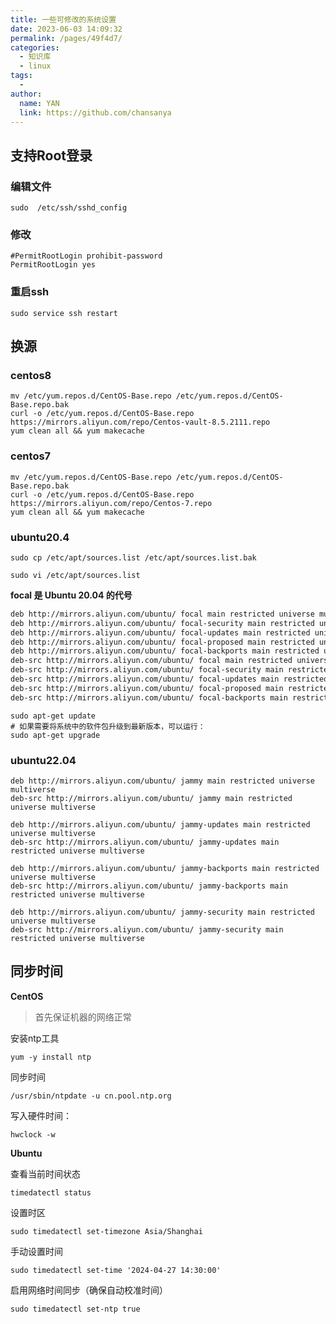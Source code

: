 ```yaml
---
title: 一些可修改的系统设置
date: 2023-06-03 14:09:32
permalink: /pages/49f4d7/
categories:
  - 知识库
  - linux
tags:
  - 
author: 
  name: YAN
  link: https://github.com/chansanya
---
```



## 支持Root登录
### 编辑文件
```shell
sudo  /etc/ssh/sshd_config
```

### 修改
```shell
#PermitRootLogin prohibit-password
PermitRootLogin yes
```


### 重启ssh
```shell
sudo service ssh restart
```


## 换源

### centos8
```shell
mv /etc/yum.repos.d/CentOS-Base.repo /etc/yum.repos.d/CentOS-Base.repo.bak
curl -o /etc/yum.repos.d/CentOS-Base.repo https://mirrors.aliyun.com/repo/Centos-vault-8.5.2111.repo
yum clean all && yum makecache
```

### centos7

```shell
mv /etc/yum.repos.d/CentOS-Base.repo /etc/yum.repos.d/CentOS-Base.repo.bak
curl -o /etc/yum.repos.d/CentOS-Base.repo https://mirrors.aliyun.com/repo/Centos-7.repo
yum clean all && yum makecache
```

### ubuntu20.4
```shell
sudo cp /etc/apt/sources.list /etc/apt/sources.list.bak

sudo vi /etc/apt/sources.list
```

**focal 是 Ubuntu 20.04 的代号**
```txt
deb http://mirrors.aliyun.com/ubuntu/ focal main restricted universe multiverse
deb http://mirrors.aliyun.com/ubuntu/ focal-security main restricted universe multiverse
deb http://mirrors.aliyun.com/ubuntu/ focal-updates main restricted universe multiverse
deb http://mirrors.aliyun.com/ubuntu/ focal-proposed main restricted universe multiverse
deb http://mirrors.aliyun.com/ubuntu/ focal-backports main restricted universe multiverse
deb-src http://mirrors.aliyun.com/ubuntu/ focal main restricted universe multiverse
deb-src http://mirrors.aliyun.com/ubuntu/ focal-security main restricted universe multiverse
deb-src http://mirrors.aliyun.com/ubuntu/ focal-updates main restricted universe multiverse
deb-src http://mirrors.aliyun.com/ubuntu/ focal-proposed main restricted universe multiverse
deb-src http://mirrors.aliyun.com/ubuntu/ focal-backports main restricted universe multiverse
```

```shell
sudo apt-get update
# 如果需要将系统中的软件包升级到最新版本，可以运行：
sudo apt-get upgrade
```

### ubuntu22.04
```shell
deb http://mirrors.aliyun.com/ubuntu/ jammy main restricted universe multiverse
deb-src http://mirrors.aliyun.com/ubuntu/ jammy main restricted universe multiverse

deb http://mirrors.aliyun.com/ubuntu/ jammy-updates main restricted universe multiverse
deb-src http://mirrors.aliyun.com/ubuntu/ jammy-updates main restricted universe multiverse

deb http://mirrors.aliyun.com/ubuntu/ jammy-backports main restricted universe multiverse
deb-src http://mirrors.aliyun.com/ubuntu/ jammy-backports main restricted universe multiverse

deb http://mirrors.aliyun.com/ubuntu/ jammy-security main restricted universe multiverse
deb-src http://mirrors.aliyun.com/ubuntu/ jammy-security main restricted universe multiverse
```

## 同步时间

**CentOS**
> 首先保证机器的网络正常

安装ntp工具
```shell
yum -y install ntp
```

同步时间
```shell
/usr/sbin/ntpdate -u cn.pool.ntp.org
```

写入硬件时间：
```shell
hwclock -w
```

**Ubuntu**

查看当前时间状态
```shell
timedatectl status
```

设置时区
```shell
sudo timedatectl set-timezone Asia/Shanghai
```

手动设置时间
```shell
sudo timedatectl set-time '2024-04-27 14:30:00'
```

启用网络时间同步（确保自动校准时间）
```shell
sudo timedatectl set-ntp true
```